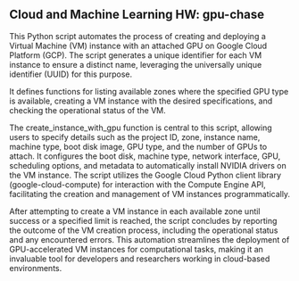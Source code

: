 ## Cloud and Machine Learning HW: gpu-chase
This Python script automates the process of creating and deploying a Virtual Machine (VM) instance with an attached GPU on Google Cloud Platform (GCP). The script generates a unique identifier for each VM instance to ensure a distinct name, leveraging the universally unique identifier (UUID) for this purpose. 

It defines functions for listing available zones where the specified GPU type is available, creating a VM instance with the desired specifications, and checking the operational status of the VM. 

The create_instance_with_gpu function is central to this script, allowing users to specify details such as the project ID, zone, instance name, machine type, boot disk image, GPU type, and the number of GPUs to attach. It configures the boot disk, machine type, network interface, GPU, scheduling options, and metadata to automatically install NVIDIA drivers on the VM instance. The script utilizes the Google Cloud Python client library (google-cloud-compute) for interaction with the Compute Engine API, facilitating the creation and management of VM instances programmatically. 

After attempting to create a VM instance in each available zone until success or a specified limit is reached, the script concludes by reporting the outcome of the VM creation process, including the operational status and any encountered errors. This automation streamlines the deployment of GPU-accelerated VM instances for computational tasks, making it an invaluable tool for developers and researchers working in cloud-based environments. 

